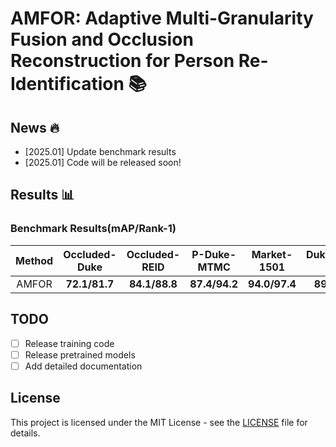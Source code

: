 # AMFOR: Adaptive Multi-Granularity Fusion and Occlusion Reconstruction for Person Re-Identification 📚


## News 🔥
- [2025.01] Update benchmark results
- [2025.01] Code will be released soon!


## Results 📊
### Benchmark Results(mAP/Rank-1)
|  Method  |  Occluded-Duke  |  Occluded-REID  |   P-Duke-MTMC   |   Market-1501   |  DukeMTMC-ReID  |
|:--------:|:---------------:|:---------------:|:---------------:|:---------------:|:---------------:|
|  AMFOR   |  **72.1/81.7**  |  **84.1/88.8**  |  **87.4/94.2**  |  **94.0/97.4**  |  **89.0/94.5**  |


## TODO
- [ ] Release training code
- [ ] Release pretrained models
- [ ] Add detailed documentation

## License
This project is licensed under the MIT License - see the [LICENSE](LICENSE) file for details.

